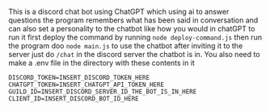 This is a discord chat bot using ChatGPT which using ai to answer questions 
the program remembers what has been said in conversation and can also set a personality to the chatbot like how you would in chatGPT
to run it first deploy the command by running 
`node deploy-command.js` 
then run the program doo 
`node main.js`
to use the chatbot after inviting it to the server just do 
`/chat` in the discord server the chatbot is in.
You also need to make a .env file in the directory with these contents in it 
```
DISCORD_TOKEN=INSERT_DISCORD_TOKEN_HERE
CHATGPT_TOKEN=INSERT_CHATGPT_API_TOKEN_HERE
GUILD_ID=INSERT_DISCORD_SERVER_ID_THE_BOT_IS_IN_HERE
CLIENT_ID=INSERT_DISCORD_BOT_ID_HERE
```
